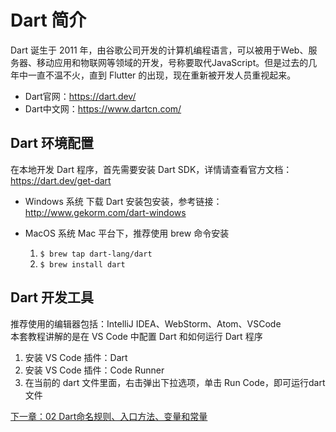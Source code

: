 # Dart 简介
Dart 诞生于 2011 年，由谷歌公司开发的计算机编程语言，可以被用于Web、服务器、移动应用和物联网等领域的开发，号称要取代JavaScript。但是过去的几年中一直不温不火，直到 Flutter 的出现，现在重新被开发人员重视起来。  

- Dart官网：https://dart.dev/  
- Dart中文网：https://www.dartcn.com/


## Dart 环境配置
在本地开发 Dart 程序，首先需要安装 Dart SDK，详情请查看官方文档：https://dart.dev/get-dart

- Windows 系统
下载 Dart 安装包安装，参考链接：http://www.gekorm.com/dart-windows  

- MacOS 系统
Mac 平台下，推荐使用 brew 命令安装  
  1. `$ brew tap dart-lang/dart`  
  2. `$ brew install dart`

## Dart 开发工具
推荐使用的编辑器包括：IntelliJ IDEA、WebStorm、Atom、VSCode  
本套教程讲解的是在 VS Code 中配置 Dart 和如何运行 Dart 程序
1. 安装 VS Code 插件：Dart  
2. 安装 VS Code 插件：Code Runner  
3. 在当前的 dart 文件里面，右击弹出下拉选项，单击 Run Code，即可运行dart 文件

[下一章：02 Dart命名规则、入口方法、变量和常量](../02%20Dart命名规则、入口方法、变量和常量)